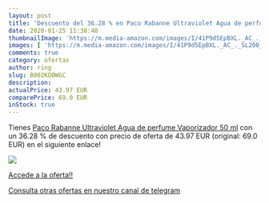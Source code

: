 ```yaml
---
layout: post
title: 'Descuento del 36.28 % en Paco Rabanne Ultraviolet Agua de perfume'
date: 2020-01-25 11:38:48
thumbnailImage: 'https://m.media-amazon.com/images/I/41P9d5EpBXL._AC_._SL200_.jpg'
images: [ 'https://m.media-amazon.com/images/I/41P9d5EpBXL._AC_._SL200_.jpg' ]
comments: true
category: ofertas
author: ring
slug: B002KD0WGC
description:
actualPrice: 43.97 EUR
comparePrice: 69.0 EUR
inStock: true
---
```


Tienes [Paco Rabanne Ultraviolet Agua de perfume Vaporizador 50 ml](https://www.amazon.com/dp/B002KD0WGC/?tag=redken08-20) con un 36.28 % de descuento con precio de oferta de 43.97 EUR (original: 69.0 EUR) en el siguiente enlace!

[![](https://m.media-amazon.com/images/I/41P9d5EpBXL._AC_._SL200_.jpg)](https://www.amazon.com/dp/B002KD0WGC/?tag=redken08-20)

[Accede a la oferta!!](https://www.amazon.com/dp/B002KD0WGC/?tag=redken08-20)

[Consulta otras ofertas en nuestro canal de telegram](https://t.me/s/ofertas25)
